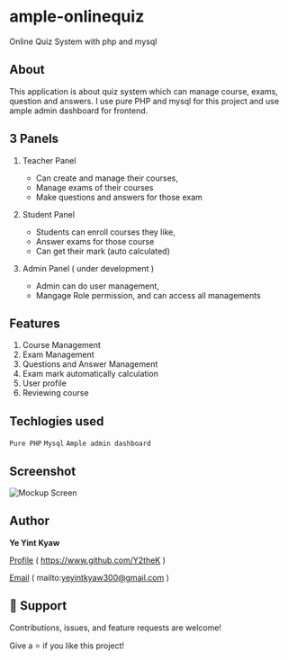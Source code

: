 # ample-onlinequiz
Online Quiz System with php and mysql

## About
This application is about quiz system which can manage course, exams, question and answers.
I use pure PHP and mysql for this project and use ample admin dashboard for frontend.

## 3 Panels

1. Teacher Panel
    * Can create and manage their courses,
    * Manage exams of their courses 
    * Make questions and answers for those exam
    
2. Student Panel
    * Students can enroll courses they like, 
    * Answer exams for those course 
    * Can get their mark (auto calculated)

3. Admin Panel ( under development )
    * Admin can do user management,
    * Mangage Role permission, and can access all managements


## Features
1. Course Management
2. Exam Management
3. Questions and Answer Management
4. Exam mark automatically calculation
5. User profile
6. Reviewing course

## Techlogies used
`Pure PHP` `Mysql` `Ample admin dashboard `

## Screenshot
![Mockup Screen](https://github.com/Y2theK/ample-onlinequiz/blob/master/assets/demo%20images/studentPanel.PNG "MockUp")

## Author
**Ye Yint Kyaw**

[Profile](https://www.github.com/Y2theK) ( https://www.github.com/Y2theK )

[Email](mailto:yeyintkyaw300@gmail.com?subject=Hi "Hi!") ( mailto:yeyintkyaw300@gmail.com )

## 🤝 Support

Contributions, issues, and feature requests are welcome!

Give a ⭐️ if you like this project!

